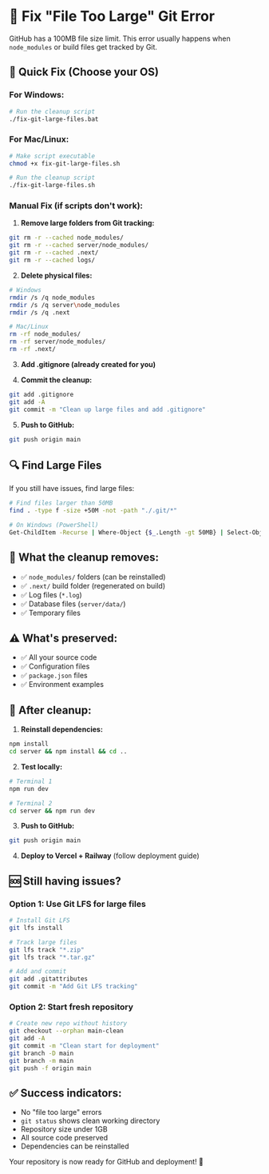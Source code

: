 # 🔧 Fix "File Too Large" Git Error

GitHub has a 100MB file size limit. This error usually happens when `node_modules` or build files get tracked by Git.

## 🚀 Quick Fix (Choose your OS)

### For Windows:
```bash
# Run the cleanup script
./fix-git-large-files.bat
```

### For Mac/Linux:
```bash
# Make script executable
chmod +x fix-git-large-files.sh

# Run the cleanup script
./fix-git-large-files.sh
```

### Manual Fix (if scripts don't work):

1. **Remove large folders from Git tracking:**
```bash
git rm -r --cached node_modules/
git rm -r --cached server/node_modules/
git rm -r --cached .next/
git rm -r --cached logs/
```

2. **Delete physical files:**
```bash
# Windows
rmdir /s /q node_modules
rmdir /s /q server\node_modules
rmdir /s /q .next

# Mac/Linux
rm -rf node_modules/
rm -rf server/node_modules/
rm -rf .next/
```

3. **Add .gitignore (already created for you)**

4. **Commit the cleanup:**
```bash
git add .gitignore
git add -A
git commit -m "Clean up large files and add .gitignore"
```

5. **Push to GitHub:**
```bash
git push origin main
```

## 🔍 Find Large Files

If you still have issues, find large files:

```bash
# Find files larger than 50MB
find . -type f -size +50M -not -path "./.git/*"

# On Windows (PowerShell)
Get-ChildItem -Recurse | Where-Object {$_.Length -gt 50MB} | Select-Object Name, Length, FullName
```

## 🧹 What the cleanup removes:

- ✅ `node_modules/` folders (can be reinstalled)
- ✅ `.next/` build folder (regenerated on build)
- ✅ Log files (`*.log`)
- ✅ Database files (`server/data/`)
- ✅ Temporary files

## ⚠️ What's preserved:

- ✅ All your source code
- ✅ Configuration files
- ✅ `package.json` files
- ✅ Environment examples

## 🚀 After cleanup:

1. **Reinstall dependencies:**
```bash
npm install
cd server && npm install && cd ..
```

2. **Test locally:**
```bash
# Terminal 1
npm run dev

# Terminal 2
cd server && npm run dev
```

3. **Push to GitHub:**
```bash
git push origin main
```

4. **Deploy to Vercel + Railway** (follow deployment guide)

## 🆘 Still having issues?

### Option 1: Use Git LFS for large files
```bash
# Install Git LFS
git lfs install

# Track large files
git lfs track "*.zip"
git lfs track "*.tar.gz"

# Add and commit
git add .gitattributes
git commit -m "Add Git LFS tracking"
```

### Option 2: Start fresh repository
```bash
# Create new repo without history
git checkout --orphan main-clean
git add -A
git commit -m "Clean start for deployment"
git branch -D main
git branch -m main
git push -f origin main
```

## ✅ Success indicators:

- No "file too large" errors
- `git status` shows clean working directory
- Repository size under 1GB
- All source code preserved
- Dependencies can be reinstalled

Your repository is now ready for GitHub and deployment! 🎉